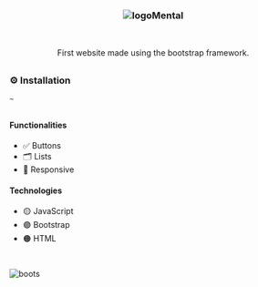 ### <p align='center'> ![logoMental](https://github.com/fabioVitorio/pag_bootstrap/assets/109548564/acbc2aca-4aa3-42a4-a6d4-7a3ce01cf09e) </p>
<br>
<p align='center'> First website made using the bootstrap framework. <br></p>

##
### ⚙️ Installation
```bash
~
```
##
#### Functionalities
- ✅ Buttons <br>
- 🗂️ Lists <br>
- 📱 Responsive <br>
 #### Technologies
- 🟡 JavaScript <br>
- 🟣 Bootstrap <br>
- 🟠 HTML <br>
  
#
  
![boots](https://user-images.githubusercontent.com/109548564/196008301-26009d08-e81d-4f1b-bfb8-a187397ffe0e.PNG)
